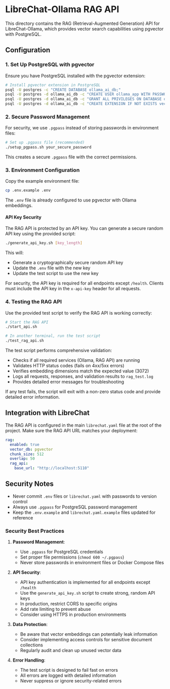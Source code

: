 # LibreChat-Ollama RAG API

This directory contains the RAG (Retrieval-Augmented Generation) API for LibreChat-Ollama, which provides vector search capabilities using pgvector with PostgreSQL.

## Configuration

### 1. Set Up PostgreSQL with pgvector

Ensure you have PostgreSQL installed with the pgvector extension:

```bash
# Install pgvector extension in PostgreSQL
psql -U postgres -c "CREATE DATABASE ollama_ai_db;"
psql -U postgres -d ollama_ai_db -c "CREATE USER ollama_app WITH PASSWORD 'your_secure_password';"
psql -U postgres -d ollama_ai_db -c "GRANT ALL PRIVILEGES ON DATABASE ollama_ai_db TO ollama_app;"
psql -U postgres -d ollama_ai_db -c "CREATE EXTENSION IF NOT EXISTS vector;"
```

### 2. Secure Password Management

For security, we use `.pgpass` instead of storing passwords in environment files:

```bash
# Set up .pgpass file (recommended)
./setup_pgpass.sh your_secure_password
```

This creates a secure `.pgpass` file with the correct permissions.

### 3. Environment Configuration

Copy the example environment file:

```bash
cp .env.example .env
```

The `.env` file is already configured to use pgvector with Ollama embeddings.

#### API Key Security

The RAG API is protected by an API key. You can generate a secure random API key using the provided script:

```bash
./generate_api_key.sh [key_length]
```

This will:
- Generate a cryptographically secure random API key
- Update the `.env` file with the new key
- Update the test script to use the new key

For security, the API key is required for all endpoints except `/health`. Clients must include the API key in the `x-api-key` header for all requests.

### 4. Testing the RAG API

Use the provided test script to verify the RAG API is working correctly:

```bash
# Start the RAG API
./start_api.sh

# In another terminal, run the test script
./test_rag_api.sh
```

The test script performs comprehensive validation:

- Checks if all required services (Ollama, RAG API) are running
- Validates HTTP status codes (fails on 4xx/5xx errors)
- Verifies embedding dimensions match the expected value (3072)
- Logs all requests, responses, and validation results to `rag_test.log`
- Provides detailed error messages for troubleshooting

If any test fails, the script will exit with a non-zero status code and provide detailed error information.

## Integration with LibreChat

The RAG API is configured in the main `librechat.yaml` file at the root of the project. Make sure the RAG API URL matches your deployment:

```yaml
rag:
  enabled: true
  vector_db: pgvector
  chunk_size: 512
  overlap: 50
  rag_api:
    base_url: "http://localhost:5110"
```

## Security Notes

- Never commit `.env` files or `librechat.yaml` with passwords to version control
- Always use `.pgpass` for PostgreSQL password management
- Keep the `.env.example` and `librechat.yaml.example` files updated for reference

### Security Best Practices

1. **Password Management**:
   - Use `.pgpass` for PostgreSQL credentials
   - Set proper file permissions (`chmod 600 ~/.pgpass`)
   - Never store passwords in environment files or Docker Compose files

2. **API Security**:
   - API key authentication is implemented for all endpoints except `/health`
   - Use the `generate_api_key.sh` script to create strong, random API keys
   - In production, restrict CORS to specific origins
   - Add rate limiting to prevent abuse
   - Consider using HTTPS in production environments

3. **Data Protection**:
   - Be aware that vector embeddings can potentially leak information
   - Consider implementing access controls for sensitive document collections
   - Regularly audit and clean up unused vector data

4. **Error Handling**:
   - The test script is designed to fail fast on errors
   - All errors are logged with detailed information
   - Never suppress or ignore security-related errors
